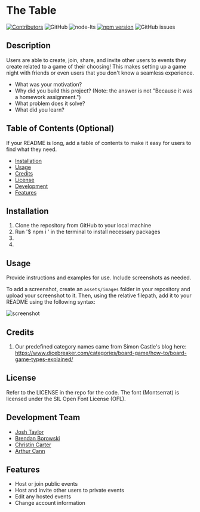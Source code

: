 # The Table

<!-- Project Shields -->
[![Contributors][contributors-shield]][contributors-url]
![GitHub](https://img.shields.io/github/license/loudwhisperer/sturdy-table?style=for-the-badge)
![node-lts](https://img.shields.io/badge/node-16.18.0-brightgreen?style=for-the-badge)
[![npm version](https://img.shields.io/badge/express-4.18.2-brightgreen?style=for-the-badge)](https://badge.fury.io/js/express)
![GitHub issues](https://img.shields.io/github/issues/loudwhisperer/sturdy-table?style=for-the-badge)

## Description

Users are able to create, join, share, and invite other users to events they create related to a game of their choosing! This makes setting up a game night with friends or even users that you don't know a seamless experience.

- What was your motivation?
- Why did you build this project? (Note: the answer is not "Because it was a homework assignment.")
- What problem does it solve?
- What did you learn?

## Table of Contents (Optional)

If your README is long, add a table of contents to make it easy for users to find what they need.

- [Installation](#installation)
- [Usage](#usage)
- [Credits](#credits)
- [License](#license)
- [Development](#development-team)
- [Features](#features)

## Installation

1. Clone the repository from GitHub to your local machine
2. Run '$ npm i ' in the terminal to install necessary packages
3. 
4.

## Usage

Provide instructions and examples for use. Include screenshots as needed.

To add a screenshot, create an `assets/images` folder in your repository and upload your screenshot to it. Then, using the relative filepath, add it to your README using the following syntax:

![screenshot](./assets/images/screenshot.png)

## Credits

1. Our predefined category names came from Simon Castle's blog here: https://www.dicebreaker.com/categories/board-game/how-to/board-game-types-explained/


## License

Refer to the LICENSE in the repo for the code. 
The font (Montserrat) is licensed under the SIL Open Font License (OFL).

## Development Team

<ul>
    <li><a href="https://github.com/josht-dev">Josh Taylor</a></li>
    <li><a href="https://github.com/loudwhisperer">Brendan Borowski</a></li>
    <li><a href="https://github.com/porkchoppy">Christin Carter</a></li>
    <li><a href="https://github.com/artiecannv">Arthur Cann</a></li>
</ul>

## Features

<ul>
    <li>Host or join public events</li>
    <li>Host and invite other users to private events</li>
    <li>Edit any hosted events</li>
    <li>Change account information</li>
</ul>










<!-- Markdown links and shields -->
[contributors-shield]: https://img.shields.io/github/contributors/loudwhisperer/sturdy-table.svg?style=for-the-badge
[contributors-url]: https://github.com/loudwhisperer/sturdy-table/graphs/contributors